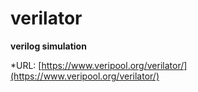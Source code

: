 # verilator
**verilog simulation**

*URL: [https://www.veripool.org/verilator/](https://www.veripool.org/verilator/)

